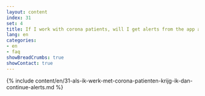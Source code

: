 ```yaml
---
layout: content
index: 31
set: 4
title: If I work with corona patients, will I get alerts from the app all the time?
lang: en 
categories:
- en
- faq
showBreadCrumbs: true
showContact: true
---
```

{% include content/en/31-als-ik-werk-met-corona-patienten-krijg-ik-dan-continue-alerts.md %}

